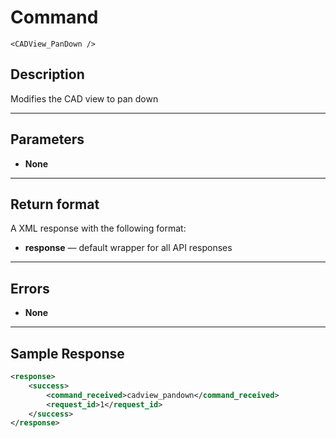 # Command

    <CADView_PanDown />

## Description

Modifies the CAD view to pan down

***

## Parameters
- **None**

***

## Return format
A XML response with the following format:

- **response** — default wrapper for all API responses

***

## Errors
- **None**

***

## Sample Response
```xml
<response>
	<success>
		<command_received>cadview_pandown</command_received>
		<request_id>1</request_id>
	</success>
</response>
```
